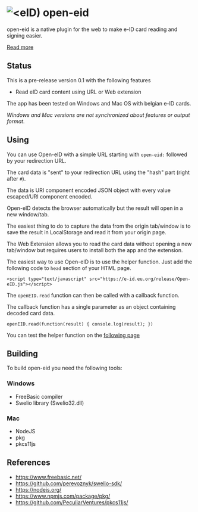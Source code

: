 # ![&lt;eID)](https://github.com/michael79bxl/open-eid/raw/master/src/chrome/icon48.png "Logo") open-eid

open-eid is a native plugin for the web to make e-ID card reading and signing easier.

[Read more](https://michael79bxl.github.io/open-eid/)

## Status

This is a pre-release version 0.1 with the following features

- Read eID card content using URL or Web extension

The app has been tested on Windows and Mac OS with belgian e-ID cards.

*Windows and Mac versions are not synchronized about features or output format.*

## Using

You can use Open-eID with a simple URL starting with `open-eid:` followed by your redirection URL.

The card data is "sent" to your redirection URL using the "hash" part (right after `#`).

The data is URI component encoded JSON object with every value escaped/URI component encoded.

Open-eID detects the browser automatically but the result will open in a new window/tab.

The easiest thing to do to capture the data from the origin tab/window is to save the result in LocalStorage and read it from your origin page.

The Web Extension allows you to read the card data without opening a new tab/window but requires users to install both the app and the extension.

The easiest way to use Open-eID is to use the helper function. Just add the following code to `head` section of your HTML page.

`<script type="text/javascript" src="https://e-id.eu.org/release/Open-eID.js"></script>`

The `openEID.read` function can then be called with a callback function.

The callback function has a single parameter as an object containing decoded card data.

`openEID.read(function(result) { console.log(result); })`

You can test the helper function on the 
[following page](https://e-id.eu.org/src/helper_test.html)

## Building

To build open-eid you need the following tools:

### Windows

* FreeBasic compiler
* Swelio library (Swelio32.dll)

### Mac

* NodeJS
* pkg
* pkcs11js

## References

* https://www.freebasic.net/
* https://github.com/perevoznyk/swelio-sdk/
* https://nodejs.org/
* https://www.npmjs.com/package/pkg/
* https://github.com/PeculiarVentures/pkcs11js/
